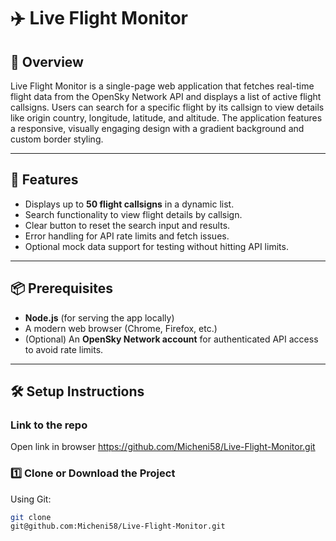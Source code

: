 # ✈️ Live Flight Monitor

## 📖 Overview

Live Flight Monitor is a single-page web application that fetches real-time flight data from the OpenSky Network API and displays a list of active flight callsigns. Users can search for a specific flight by its callsign to view details like origin country, longitude, latitude, and altitude. The application features a responsive, visually engaging design with a gradient background and custom border styling.

---

## 🚀 Features

- Displays up to **50 flight callsigns** in a dynamic list.
- Search functionality to view flight details by callsign.
- Clear button to reset the search input and results.
- Error handling for API rate limits and fetch issues.
- Optional mock data support for testing without hitting API limits.

---

## 📦 Prerequisites

- **Node.js** (for serving the app locally)
- A modern web browser (Chrome, Firefox, etc.)
- (Optional) An **OpenSky Network account** for authenticated API access to avoid rate limits.

---

## 🛠️ Setup Instructions

### Link to the repo
Open link in browser
https://github.com/Micheni58/Live-Flight-Monitor.git

### 1️⃣ Clone or Download the Project 

Using Git:
```bash
git clone 
git@github.com:Micheni58/Live-Flight-Monitor.git